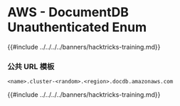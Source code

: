 # AWS - DocumentDB Unauthenticated Enum

{{#include ../../../../banners/hacktricks-training.md}}

### 公共 URL 模板
```
<name>.cluster-<random>.<region>.docdb.amazonaws.com
```
{{#include ../../../../banners/hacktricks-training.md}}
